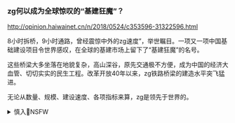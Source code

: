 ### zg何以成为全球惊叹的“基建狂魔”？
http://opinion.haiwainet.cn/n/2018/0524/c353596-31322596.html

8小时拆桥，9小时通路，曾经震惊中外的zg速度”，举世瞩目。一项又一项中国基础建设项目令世界感叹，在全球的基建市场上留下了“基建狂魔”的名号。

这些桥梁大多坐落在地貌复杂，高山深谷，原先交通极不方便，成为中国的经济大血管、切切实实的民生工程。改革开放40年以来，zg铁路桥梁的建造水平突飞猛进。

无论从数量、规模、建设速度、各项指标来算，zg是领先于世界的。

<details><summary>慎入🔞NSFW</summary>

Not Safe For Work
![](https://upload.wikimedia.org/wikipedia/commons/thumb/d/d3/Biohazard_Symbol_Specification.png/210px-Biohazard_Symbol_Specification.png)

<details><summary><b>风险自理Use At Your Own Risk🈲</summary>

### 为何希特勒一上台，德国的经济就出现了腾飞？他从哪里搞来的钱？
https://xw.qq.com/cmsid/20200618A0JGT800

20世纪30年代，大萧条爆发，大量工厂企业倒闭，德国社会上积累下了巨大的矛盾。

纳粹d上台的时候，当务之急，是解决就业的问题，当时的德国，有600万失业人员，失业率达到了恐怖的20%，为此希特勒率先做法，就是扩大z府开支，大搞基础设施建设（m用和g防工程）。

纳粹x府，也采取了和美国总统罗斯福一样的方针，为了加强全h经济的控制，从而大举淘汰中小企业，加强企业h有化改革，在证券法、银行监管、税收豁免等方面引进了银行监管制度。

</details>
</details>

